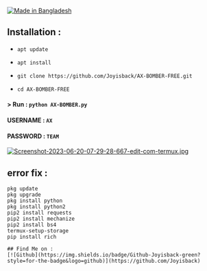<p align="left"> 
 <a href="#"><img title="Made in Bangladesh" src="https://img.shields.io/badge/MADE%20IN-BANGLADESH-green?colorA=%23ff0000&colorB=%23017e40&style=for-the-badge"></a>

  ## Installation : 

  

 * `apt update` 

 * `apt install ` 

 * `git clone https://github.com/Joyisback/AX-BOMBER-FREE.git` 

 * `cd AX-BOMBER-FREE` 

  

 #### > Run : `python AX-BOMBER.py` 

  

 #### USERNAME : `AX` 

 #### PASSWORD : `TEAM`

[![Screenshot-2023-06-20-07-29-28-667-edit-com-termux.jpg](https://i.postimg.cc/QCQG06dQ/Screenshot-2023-06-20-07-29-28-667-edit-com-termux.jpg)](https://postimg.cc/RJZD0Lfh)

## error fix : 
 ``` 
pkg update
pkg upgrade
pkg install python
pkg install python2
pip2 install requests
pip2 install mechanize
pip2 install bs4
termux-setup-storage
pip install rich

## Find Me on : 
 [![Github](https://img.shields.io/badge/Github-Joyisback-green?style=for-the-badge&logo=github)](https://github.com/Joyisback) 


